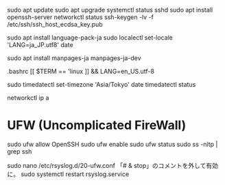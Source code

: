 sudo apt update
sudo apt upgrade
systemctl status sshd
sudo apt install openssh-server
networkctl status
ssh-keygen -lv -f /etc/ssh/ssh_host_ecdsa_key.pub

sudo apt install language-pack-ja
sudo localectl set-locale 'LANG=ja_JP.utf8'
date

sudo apt install manpages-ja manpages-ja-dev

.bashrc
[[ $TERM == 'linux ]] && LANG=en_US.utf-8

sudo timedatectl set-timezone 'Asia/Tokyo'
date
timedatectl status

networkctl
ip a

# UFW (Uncomplicated FireWall)
sudo ufw allow OpenSSH
sudo ufw enable
sudo ufw status
sudo ss -nltp | grep ssh

sudo nano /etc/rsyslog.d/20-ufw.conf
「# & stop」のコメントを外して有効に。
sudo systemctl restart rsyslog.service

